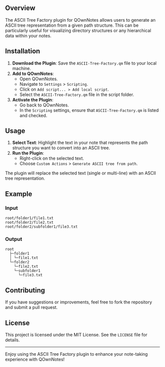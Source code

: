 
## Overview

The ASCII Tree Factory plugin for QOwnNotes allows users to generate an ASCII tree representation from a given path structure. This can be particularly useful for visualizing directory structures or any hierarchical data within your notes.

## Installation

1. **Download the Plugin**: Save the `ASCII-Tree-Factory.qm`  file to your local machine.
2. **Add to QOwnNotes**:
   - Open QOwnNotes.
   - Navigate to `Settings` > `Scripting`.
   - Click on `Add script... > Add local script`.
   - Select the  `ASCII-Tree-Factory.qm` file in the script folder.
3. **Activate the Plugin**:
   - Go back to QOwnNotes.
   - In the `Scripting` settings, ensure that  `ASCII-Tree-Factory.qm` is listed and checked.

## Usage

1. **Select Text**: Highlight the text in your note that represents the path structure you want to convert into an ASCII tree.
2. **Run the Plugin**:
   - Right-click on the selected text.
   - Choose `Custom Actions` > `Generate ASCII tree from path`.

The plugin will replace the selected text (single or multi-line) with an ASCII tree representation.

## Example

### Input

```
root/folder1/file1.txt
root/folder2/file2.txt
root/folder2/subfolder1/file3.txt
```

### Output

```
root
  ├─folder1
  │ └─file1.txt
  └─folder2
    └─file2.txt
    └─subfolder1
      └─file3.txt
```

## Contributing

If you have suggestions or improvements, feel free to fork the repository and submit a pull request.

## License

This project is licensed under the MIT License. See the `LICENSE` file for details.

---

Enjoy using the ASCII Tree Factory plugin to enhance your note-taking experience with QOwnNotes!